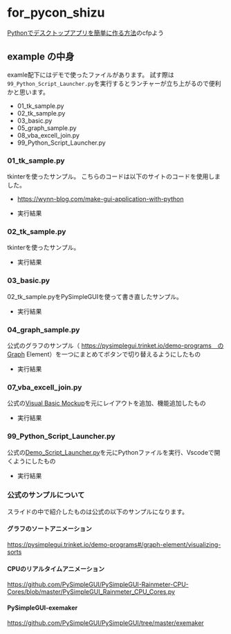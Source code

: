 # for_pycon_shizu
[Pythonでデスクトップアプリを簡単に作る方法](https://shizuoka.pycon.jp/session/dario_okazaki/)のcfpよう

## example の中身
examle配下にはデモで使ったファイルがあります。
試す際は`99_Python_Script_Launcher.py`を実行するとランチャーが立ち上がるので便利かと思います。
 
- 01_tk_sample.py
- 02_tk_sample.py
- 03_basic.py
- 05_graph_sample.py
- 08_vba_excell_join.py
- 99_Python_Script_Launcher.py

### 01_tk_sample.py
tkinterを使ったサンプル。
こちらのコードは以下のサイトのコードを使用しました。
- https://wynn-blog.com/make-gui-application-with-python 

- 実行結果



### 02_tk_sample.py
tkinterを使ったサンプル。

- 実行結果

### 03_basic.py
02_tk_sample.pyをPySimpleGUIを使って書き直したサンプル。

- 実行結果
### 04_graph_sample.py
公式のグラフのサンプル（ https://pysimplegui.trinket.io/demo-programs　のGraph Element）を一つにまとめてボタンで切り替えるようにしたもの

- 実行結果

### 07_vba_excell_join.py
公式の[Visual Basic Mockup](https://pysimplegui.trinket.io/demo-programs#/examples-for-reddit-posts/visual-basic-mockup)を元にレイアウトを追加、機能追加したもの

- 実行結果

### 99_Python_Script_Launcher.py
公式の[Demo_Script_Launcher.py](https://github.com/PySimpleGUI/PySimpleGUI/blob/master/DemoPrograms/Demo_Script_Launcher.py)を元にPythonファイルを実行、Vscodeで開くようにしたもの

- 実行結果


### 公式のサンプルについて
スライドの中で紹介したものは公式の以下のサンプルになります。

#### グラフのソートアニメーション
https://pysimplegui.trinket.io/demo-programs#/graph-element/visualizing-sorts 

#### CPUのリアルタイムアニメーション
https://github.com/PySimpleGUI/PySimpleGUI-Rainmeter-CPU-Cores/blob/master/PySimpleGUI_Rainmeter_CPU_Cores.py

#### PySimpleGUI-exemaker
https://github.com/PySimpleGUI/PySimpleGUI/tree/master/exemaker


